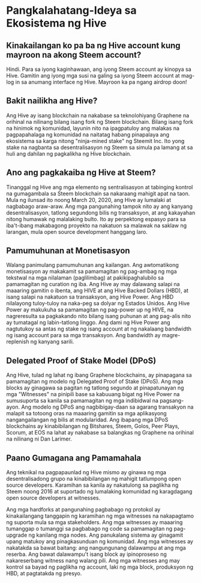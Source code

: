 # Pangkalahatang-Ideya sa Ekosistema ng Hive

## Kinakailangan ko pa ba ng Hive account kung mayroon na akong Steem account?

Hindi. Para sa iyong kaginhawaan, ang iyong Steem account ay kinopya sa Hive. Gamitin ang
iyong mga susi na galing sa iyong Steem account at mag-log in sa anumang interface ng Hive.
Mayroon ka pa ngang airdrop doon!

## Bakit nailikha ang Hive?
Ang Hive ay isang blockchain na nakabase sa teknolohiyang Graphene na orihinal na nilinang
bilang isang fork ng Steem blockchain. Bilang isang fork na hinimok ng komunidad, layunin nito
na ipagpatuloy ang malakas na pagpapahalaga ng komunidad na naitatag habang pinapalaya
ang ekosistema sa karga nitong "ninja-mined stake" ng Steemit Inc. Ito yong stake na nagbanta
sa desentralisasyon ng Steem sa simula pa lamang at sa huli ang dahilan ng pagkalikha ng
Hive blockchain.

## Ano ang pagkakaiba ng Hive at Steem?
Tinanggal ng Hive ang mga elemento ng sentralisasyon at tabinging kontrol na gumagambala
sa Steem blockchain sa nakaraang mahigit apat na taon. Mula ng ilunsad ito noong March 20,
2020, ang Hive ay lumalaki at nagbabago araw-araw. Ang mga pangunahing tampok nito ay
ang kanyang desentralisasyon, tatlong segundong bilis ng transaksyon, at ang kakayahan
nitong humawak ng malalaking bulto. Ito ay perpektong espasyo para sa iba't-ibang
makabagong proyekto na nakatuon sa malawak na saklaw ng larangan, mula open source
development hanggang laro.

## Pamumuhunan at Monetisasyon
Walang panimulang pamumuhunan ang kailangan. Ang awtomatikong monetisasyon ay
makakamit sa pamamagitan ng pag-ambag ng mga tekstwal na mga nilalaman (paglilimbag) at
pakikipaghalubilo sa pamamagitan ng curation ng iba. Ang Hive ay may dalawang salapi na
maaaring gamitin o ibenta, ang HIVE at ang Hive Backed Dollars (HBD), at isang salapi na
nakatuon sa transaksyon, ang Hive Power. Ang HBD nilalayong tuloy-tuloy na naka-peg sa
dolyar ng Estados Unidos. Ang Hive Power ay makukuha sa pamamagitan ng pag-power up ng
HIVE, na nagreresulta sa pagkakando nito bilang isang puhunan at ang pag-alis nito ay
tumatagal ng labin-tatlong linggo. Ang dami ng Hive Power ang nagtutukoy sa antas ng stake
ng isang account at ng nakalaang bandwidth ng isang account para sa mga transaksyon. Ang
bandwidth ay magre-replenish ng kanyang sarili.

## Delegated Proof of Stake Model (DPoS)
Ang Hive, tulad ng lahat ng ibang Graphene blockchains, ay pinapagana sa pamamagitan ng
modelo ng Delegated Proof of Stake (DPoS). Ang mga blocks ay ginagawa sa pagitan ng
tatlong segundo at pinapatunayan ng mga "Witnesses" na pinipili base sa kabuuang bigat ng
Hive Power na sumusuporta sa kanila sa pamamagitan ng mga indibidwal na pagsang-ayon.
Ang modelo ng DPoS ang nagbibigay-daan sa agarang transakyon na malapit sa totoong oras
na maaaring gamitin sa mga aplikasyong nangangailangan ng bilis at modularidad. Ang ibapang mga DPoS blockchains ay kinabibilangan ng Bitshares, Steem, Golos, Peer Plays,
Scorum, at EOS na lahat ay nakabase sa balangkas ng Graphene na orihinal na nilinang ni Dan
Larimer.

## Paano Gumagana ang Pamamahala
Ang teknikal na pagpapaunlad ng Hive mismo ay ginawa ng mga desentralisadong grupo na
kinabibilangan ng mahigit tatlumpong open source developers. Karamihan sa kanila ay
nakatulong sa paglikha ng Steem noong 2016 at suportado ng lumalaking komunidad ng
karagdagang open source developers at witnesses.

Ang mga hardforks at pangunahing pagbabago ng protokol ay kinakailangang tanggapin ng
karamihan ng mga witnesses na nakapagtamo ng suporta mula sa mga stakeholders. Ang mga
witnesses ay maaaring tumanggap o tumanggi sa pagbabago ng code sa pamamagitan ng
pag-upgrade ng kanilang mga nodes. Ang panukalang sistema ay ginagamit upang matukoy
ang pinagkasunduan ng komunidad. Ang mga witnesses ay nakatakda sa bawat baitang: ang
nangungunang dalawampu at ang mga reserba. Ang bawat dalawampu't isang block ay
ipinoproseso ng nakareserbang witness nang walang pili. Ang mga witnesses ang may kontrol
sa bayad ng paglikha ng account, laki ng mga block, produksyon ng HBD, at pagtatakda ng
presyo.
